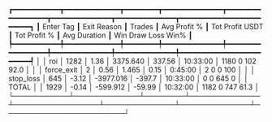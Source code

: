 ┏━━━━━━━━━━━┳━━━━━━━━━━━━━┳━━━━━━━━┳━━━━━━━━━━━━━━┳━━━━━━━━━━━━━━━━━┳━━━━━━━━━━━━━━┳━━━━━━━━━━━━━━┳━━━━━━━━━━━━━━━━━━━━━━━━┓
┃ Enter Tag ┃ Exit Reason ┃ Trades ┃ Avg Profit % ┃ Tot Profit USDT ┃ Tot Profit % ┃ Avg Duration ┃  Win  Draw  Loss  Win% ┃
┡━━━━━━━━━━━╇━━━━━━━━━━━━━╇━━━━━━━━╇━━━━━━━━━━━━━━╇━━━━━━━━━━━━━━━━━╇━━━━━━━━━━━━━━╇━━━━━━━━━━━━━━╇━━━━━━━━━━━━━━━━━━━━━━━━┩
│           │         roi │   1282 │         1.36 │        3375.640 │       337.56 │     10:33:00 │ 1180     0   102  92.0 │
│           │  force_exit │      2 │         0.56 │           1.465 │         0.15 │      0:45:00 │    2     0     0   100 │
│           │   stop_loss │    645 │        -3.12 │       -3977.016 │       -397.7 │     10:33:00 │    0     0   645     0 │
│     TOTAL │             │   1929 │        -0.14 │        -599.912 │       -59.99 │     10:32:00 │ 1182     0   747  61.3 │
└───────────┴─────────────┴────────┴──────────────┴─────────────────┴──────────────┴──────────────┴────────────────────────┘
